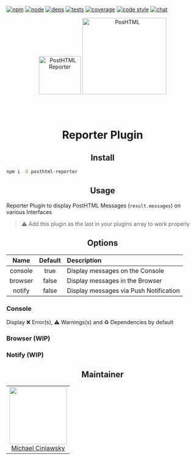 [![npm][npm]][npm-url]
[![node][node]][node-url]
[![deps][deps]][deps-url]
[![tests][tests]][tests-url]
[![coverage][cover]][cover-url]
[![code style][style]][style-url]
[![chat][chat]][chat-url]

<div align="center">
  <img width="110" height="100" title="PostHTML Reporter" vspace="50" src="http://posthtml.github.io/posthtml-reporter/logo.svg">
  <a href="https://github.com/posthtml/posthtml">
    <img width="220" height="200" title="PosHTML"           src="http://posthtml.github.io/posthtml/logo.svg">
  </a>
  <h1>Reporter Plugin</h1>
</div>

<h2 align="center">Install</h2>

```bash
npm i -D posthtml-reporter
```

<h2 align="center">Usage</h2>

Reporter Plugin to display PostHTML Messages (`result.messages`) on various Interfaces

> :warning: Add this plugin as the last in your plugins array to work properly

<h2 align="center">Options</h2>

|Name|Default|Description|
|:--:|:-----:|:----------|
|console|true|Display messages on the Console|
|browser|false|Display messages in the Browser|
|notify |false|Display messages via Push Notification|

### Console

Display ❌ Error(s), ⚠️ Warnings(s) and ♻️ Dependencies by default

### Browser (WIP)

### Notify (WIP)


<h2 align="center">Maintainer</h2>

<table>
  <tbody>
    <tr>
      <td align="center">
        <img width="150 height="150"
        src="https://github.com/michael-ciniawsky.png?v=3&s=150">
        <br>
        <a href="https://github.com/michael-ciniawsky">Michael Ciniawsky</a>
      </td>
    </tr>
  <tbody>
</table>


[npm]: https://img.shields.io/npm/v/posthtml-reporter.svg
[npm-url]: https://npmjs.com/package/posthtml-reporter

[node]: https://img.shields.io/node/v/posthtml-reporter.svg
[node-url]: https://nodejs.org

[deps]: https://david-dm.org/posthtml/posthtml-reporter.svg
[deps-url]: https://david-dm.org/posthtml/posthtml-reporter

[style]: https://img.shields.io/badge/code%20style-standard-yellow.svg
[style-url]: http://standardjs.com/

[tests]: http://img.shields.io/travis/posthtml/posthtml-reporter.svg
[tests-url]: https://travis-ci.org/posthtml/posthtml-reporter

[cover]: https://coveralls.io/repos/github/posthtml/posthtml-reporter/badge.svg
[cover-url]: https://coveralls.io/github/posthtml/posthtml-reporter

[style]: https://img.shields.io/badge/code%20style-standard-yellow.svg
[style-url]: http://standardjs.com/

[chat]: https://badges.gitter.im/posthtml/posthtml.svg
[chat-url]: https://gitter.im/posthtml/posthtml
